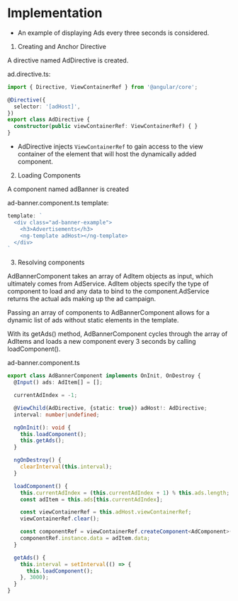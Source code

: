 # Implementation

- An example of displaying Ads every three seconds is considered.

1. Creating and Anchor Directive

A directive named AdDirective is created.

ad.directive.ts: 

```ts
import { Directive, ViewContainerRef } from '@angular/core';

@Directive({
  selector: '[adHost]',
})
export class AdDirective {
  constructor(public viewContainerRef: ViewContainerRef) { }
}
```

- AdDirective injects `ViewContainerRef` to gain access to the view container of the element that will host the dynamically added component.

2. Loading Components

A component named adBanner is created


ad-banner.component.ts template:

```ts
template: `
  <div class="ad-banner-example">
    <h3>Advertisements</h3>
    <ng-template adHost></ng-template>
  </div>
`
```

3. Resolving components

AdBannerComponent takes an array of AdItem objects as input, which ultimately comes from AdService. AdItem objects specify the type of component to load and any data to bind to the component.AdService returns the actual ads making up the ad campaign.

Passing an array of components to AdBannerComponent allows for a dynamic list of ads without static elements in the template.

With its getAds() method, AdBannerComponent cycles through the array of AdItems and loads a new component every 3 seconds by calling loadComponent().

ad-banner.component.ts

```ts
export class AdBannerComponent implements OnInit, OnDestroy {
  @Input() ads: AdItem[] = [];

  currentAdIndex = -1;

  @ViewChild(AdDirective, {static: true}) adHost!: AdDirective;
  interval: number|undefined;

  ngOnInit(): void {
    this.loadComponent();
    this.getAds();
  }

  ngOnDestroy() {
    clearInterval(this.interval);
  }

  loadComponent() {
    this.currentAdIndex = (this.currentAdIndex + 1) % this.ads.length;
    const adItem = this.ads[this.currentAdIndex];

    const viewContainerRef = this.adHost.viewContainerRef;
    viewContainerRef.clear();

    const componentRef = viewContainerRef.createComponent<AdComponent>(adItem.component);
    componentRef.instance.data = adItem.data;
  }

  getAds() {
    this.interval = setInterval(() => {
      this.loadComponent();
    }, 3000);
  }
}
```



